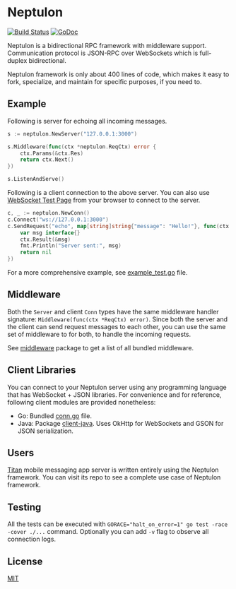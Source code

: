 # Neptulon

[![Build Status](https://travis-ci.org/neptulon/neptulon.svg?branch=master)](https://travis-ci.org/neptulon/neptulon)
[![GoDoc](https://godoc.org/github.com/neptulon/neptulon?status.svg)](https://godoc.org/github.com/neptulon/neptulon)

Neptulon is a bidirectional RPC framework with middleware support. Communication protocol is JSON-RPC over WebSockets which is full-duplex bidirectional.

Neptulon framework is only about 400 lines of code, which makes it easy to fork, specialize, and maintain for specific purposes, if you need to.

## Example

Following is server for echoing all incoming messages.

```go
s := neptulon.NewServer("127.0.0.1:3000")

s.Middleware(func(ctx *neptulon.ReqCtx) error {
	ctx.Params(&ctx.Res)
	return ctx.Next()
})

s.ListenAndServe()
```

Following is a client connection to the above server. You can also use [WebSocket Test Page](http://www.websocket.org/echo.html) from your browser to connect to the server.

```go
c, _ := neptulon.NewConn()
c.Connect("ws://127.0.0.1:3000")
c.SendRequest("echo", map[string]string{"message": "Hello!"}, func(ctx *neptulon.ResCtx) error {
	var msg interface{}
	ctx.Result(&msg)
	fmt.Println("Server sent:", msg)
	return nil
})
```

For a more comprehensive example, see [example_test.go](example_test.go) file.

## Middleware

Both the `Server` and client `Conn` types have the same middleware handler signature: `Middleware(func(ctx *ReqCtx) error)`. Since both the server and the client can send request messages to each other, you can use the same set of middleware to for both, to handle the incoming requests.

See [middleware](middleware) package to get a list of all bundled middleware.

## Client Libraries

You can connect to your Neptulon server using any programming language that has WebSocket + JSON libraries. For convenience and for reference, following client modules are provided nonetheless:

* Go: Bundled [conn.go](conn.go) file.
* Java: Package [client-java](https://github.com/neptulon/client-java). Uses OkHttp for WebSockets and GSON for JSON serialization.

## Users

[Titan](https://github.com/titan-x/titan) mobile messaging app server is written entirely using the Neptulon framework. You can visit its repo to see a complete use case of Neptulon framework.

## Testing

All the tests can be executed with `GORACE="halt_on_error=1" go test -race -cover ./...` command. Optionally you can add `-v` flag to observe all connection logs.

## License

[MIT](LICENSE)

